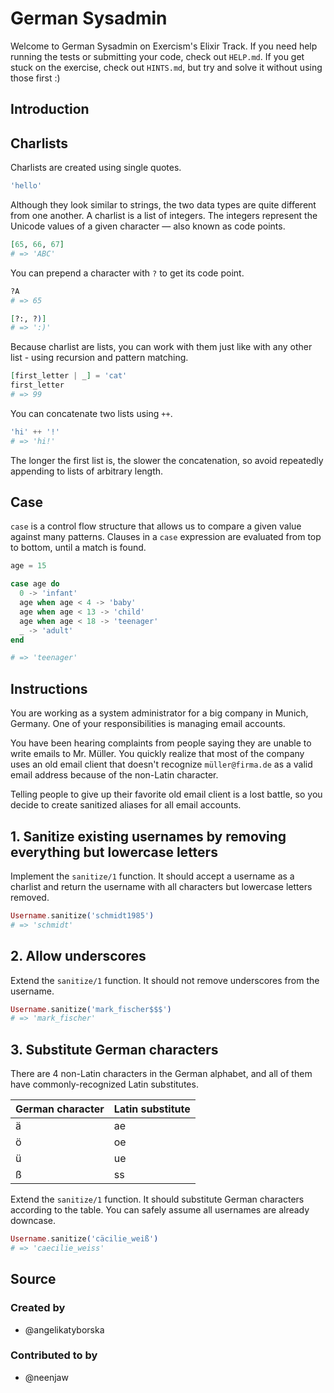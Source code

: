 # German Sysadmin

Welcome to German Sysadmin on Exercism's Elixir Track.
If you need help running the tests or submitting your code, check out `HELP.md`.
If you get stuck on the exercise, check out `HINTS.md`, but try and solve it
without using those first :)

## Introduction

## Charlists

Charlists are created using single quotes.

```elixir
'hello'
```

Although they look similar to strings, the two data types are quite different
from one another. A charlist is a list of integers. The integers represent the
Unicode values of a given character — also known as code points.

```elixir
[65, 66, 67]
# => 'ABC'
```

You can prepend a character with `?` to get its code point.

```elixir
?A
# => 65

[?:, ?)]
# => ':)'
```

Because charlist are lists, you can work with them just like with any other
list - using recursion and pattern matching.

```elixir
[first_letter | _] = 'cat'
first_letter
# => 99
```

You can concatenate two lists using `++`.

```elixir
'hi' ++ '!'
# => 'hi!'
```

The longer the first list is, the slower the concatenation, so avoid repeatedly
appending to lists of arbitrary length.

## Case

`case` is a control flow structure that allows us to compare a given value
against many patterns. Clauses in a `case` expression are evaluated from top to
bottom, until a match is found.

```elixir
age = 15

case age do
  0 -> 'infant'
  age when age < 4 -> 'baby'
  age when age < 13 -> 'child'
  age when age < 18 -> 'teenager'
  _ -> 'adult'
end

# => 'teenager'
```

## Instructions

You are working as a system administrator for a big company in Munich, Germany.
One of your responsibilities is managing email accounts.

You have been hearing complaints from people saying they are unable to write
emails to Mr. Müller. You quickly realize that most of the company uses an old
email client that doesn't recognize `müller@firma.de` as a valid email address
because of the non-Latin character.

Telling people to give up their favorite old email client is a lost battle, so
you decide to create sanitized aliases for all email accounts.

## 1. Sanitize existing usernames by removing everything but lowercase letters

Implement the `sanitize/1` function. It should accept a username as a charlist
and return the username with all characters but lowercase letters removed.

```elixir
Username.sanitize('schmidt1985')
# => 'schmidt'
```

## 2. Allow underscores

Extend the `sanitize/1` function. It should not remove underscores from the username.

```elixir
Username.sanitize('mark_fischer$$$')
# => 'mark_fischer'
```

## 3. Substitute German characters

There are 4 non-Latin characters in the German alphabet, and all of them have
commonly-recognized Latin substitutes.

| German character | Latin substitute |
| ---------------- | ---------------- |
| ä                | ae               |
| ö                | oe               |
| ü                | ue               |
| ß                | ss               |

Extend the `sanitize/1` function. It should substitute German characters
according to the table. You can safely assume all usernames are already downcase.

```elixir
Username.sanitize('cäcilie_weiß')
# => 'caecilie_weiss'
```

## Source

### Created by

- @angelikatyborska

### Contributed to by

- @neenjaw
